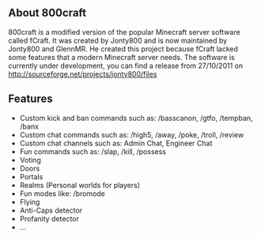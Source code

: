## About 800craft
800craft is a modified version of the popular Minecraft server software called fCraft. It was created by Jonty800 and is now maintained by Jonty800 and GlennMR. He created this project because fCraft lacked some features that a modern Minecraft server needs.
The software is currently under development, you can find a release from 27/10/2011 on http://sourceforge.net/projects/jonty800/files
## Features
* Custom kick and ban commands such as: /basscanon, /gtfo, /tempban, /banx
* Custom chat commands such as: /high5, /away, /poke, /troll, /review
* Custom chat channels such as: Admin Chat, Engineer Chat
* Fun commands such as: /slap, /kill, /possess
* Voting
* Doors
* Portals
* Realms (Personal worlds for players)
* Fun modes like: /bromode
* Flying
* Anti-Caps detector
* Profanity detector
* ...